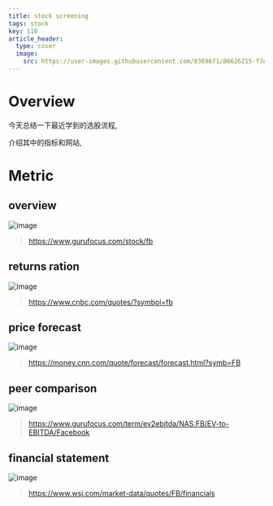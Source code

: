 ```yaml
---
title: stock screening
tags: stock
key: 110
article_header:
  type: cover
  image: 
    src: https://user-images.githubusercontent.com/8369671/86626215-f7e50f00-bff8-11ea-9e7a-b9cdfaf40c5e.png
---
```


# Overview
今天总结一下最近学到的选股流程, 

介绍其中的指标和网站,

# Metric
## overview

![image](https://user-images.githubusercontent.com/8369671/86585827-9e112480-bfb9-11ea-8569-05ed33d34ecd.png)
> https://www.gurufocus.com/stock/fb

## returns ration

![image](https://user-images.githubusercontent.com/8369671/86586101-f7795380-bfb9-11ea-8622-1f8534f79232.png)
> https://www.cnbc.com/quotes/?symbol=fb

## price forecast

![image](https://user-images.githubusercontent.com/8369671/86586342-5212af80-bfba-11ea-9f3c-c85a44720e90.png)
> https://money.cnn.com/quote/forecast/forecast.html?symb=FB

## peer comparison

![image](https://user-images.githubusercontent.com/8369671/86622438-768a7e00-bff2-11ea-83e8-3a744f90764b.png)
> https://www.gurufocus.com/term/ev2ebitda/NAS:FB/EV-to-EBITDA/Facebook

## financial statement

![image](https://user-images.githubusercontent.com/8369671/86624720-65437080-bff6-11ea-8a6a-4249ad585f65.png)
> https://www.wsj.com/market-data/quotes/FB/financials
